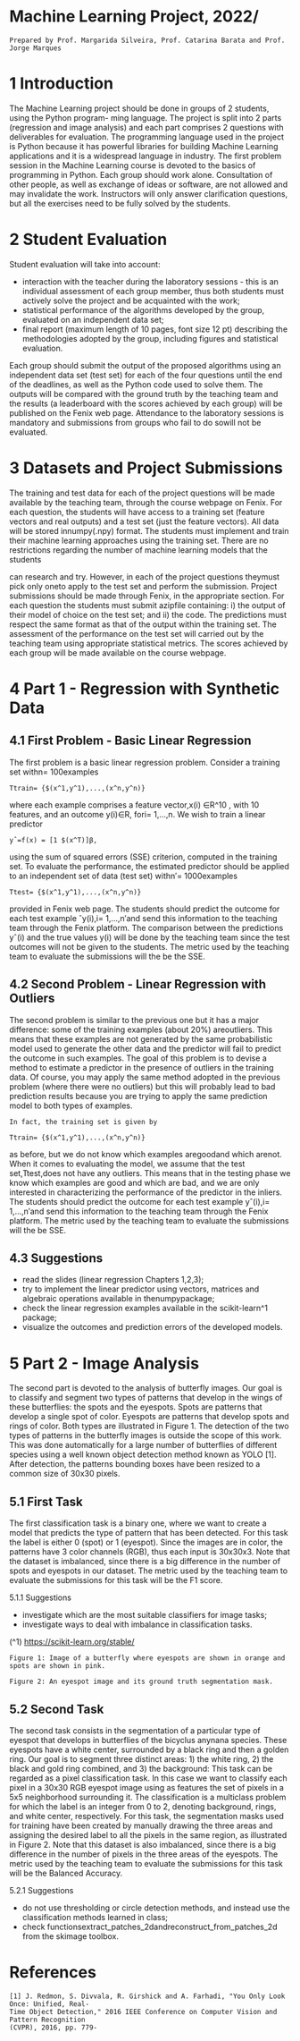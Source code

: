 # Machine Learning Project, 2022/

```
Prepared by Prof. Margarida Silveira, Prof. Catarina Barata and Prof. Jorge Marques
```
# 1 Introduction

The Machine Learning project should be done in groups of 2 students, using the Python program-
ming language.
The project is split into 2 parts (regression and image analysis) and each part comprises 2
questions with deliverables for evaluation.
The programming language used in the project is Python because it has powerful libraries
for building Machine Learning applications and it is a widespread language in industry. The first
problem session in the Machine Learning course is devoted to the basics of programming in Python.
Each group should work alone. Consultation of other people, as well as exchange of ideas or
software, are not allowed and may invalidate the work. Instructors will only answer clarification
questions, but all the exercises need to be fully solved by the students.

# 2 Student Evaluation

Student evaluation will take into account:

- interaction with the teacher during the laboratory sessions - this is an individual assessment
    of each group member, thus both students must actively solve the project and be acquainted
    with the work;
- statistical performance of the algorithms developed by the group, evaluated on an independent
    data set;
- final report (maximum length of 10 pages, font size 12 pt) describing the methodologies
    adopted by the group, including figures and statistical evaluation.

Each group should submit the output of the proposed algorithms using an independent data set
(test set) for each of the four questions until the end of the deadlines, as well as the Python code
used to solve them. The outputs will be compared with the ground truth by the teaching team and
the results (a leaderboard with the scores achieved by each group) will be published on the Fenix
web page. Attendance to the laboratory sessions is mandatory and submissions from groups who
fail to do sowill not be evaluated.

# 3 Datasets and Project Submissions

The training and test data for each of the project questions will be made available by the teaching
team, through the course webpage on Fenix. For each question, the students will have access to a
training set (feature vectors and real outputs) and a test set (just the feature vectors).
All data will be stored innumpy(.npy) format.
The students must implement and train their machine learning approaches using the training
set. There are no restrictions regarding the number of machine learning models that the students


can research and try. However, in each of the project questions theymust pick only oneto apply
to the test set and perform the submission.
Project submissions should be made through Fenix, in the appropriate section. For each question
the students must submit azipfile containing: i) the output of their model of choice on the test
set; and ii) the code. The predictions must respect the same format as that of the output within
the training set.
The assessment of the performance on the test set will carried out by the teaching team using
appropriate statistical metrics. The scores achieved by each group will be made available on the
course webpage.

# 4 Part 1 - Regression with Synthetic Data

## 4.1 First Problem - Basic Linear Regression

The first problem is a basic linear regression problem.
Consider a training set withn= 100examples

```
Ttrain= {$(x^1,y^1),...,(x^n,y^n)}
```

where each example comprises a feature vector,x(i) ∈R^10 , with 10 features, and an outcome
y(i)∈R, fori= 1,...,n.
We wish to train a linear predictor

```
yˆ=f(x) = [1 $(x^T)]β,
```

using the sum of squared errors (SSE) criterion, computed in the training set.
To evaluate the performance, the estimated predictor should be applied to an independent set
of data (test set) withn′= 1000examples

```
Ttest= {$(x^1,y^1),...,(x^n,y^n)}
```

provided in Fenix web page. The students should predict the outcome for each test example
ˆy(i),i= 1,...,n′and send this information to the teaching team through the Fenix platform. The
comparison between the predictions yˆ(i) and the true values y(i) will be done by the teaching team
since the test outcomes will not be given to the students. The metric used by the teaching team to
evaluate the submissions will the be the SSE.

## 4.2 Second Problem - Linear Regression with Outliers

The second problem is similar to the previous one but it has a major difference: some of the training
examples (about 20%) areoutliers. This means that these examples are not generated by the same
probabilistic model used to generate the other data and the predictor will fail to predict the outcome
in such examples.
The goal of this problem is to devise a method to estimate a predictor in the presence of outliers
in the training data. Of course, you may apply the same method adopted in the previous problem
(where there were no outliers) but this will probably lead to bad prediction results because you are
trying to apply the same prediction model to both types of examples.


```
In fact, the training set is given by
```
```
Ttrain= {$(x^1,y^1),...,(x^n,y^n)}
```
as before, but we do not know which examples aregoodand which arenot.
When it comes to evaluating the model, we assume that the test set,Ttest,does not have any
outliers. This means that in the testing phase we know which examples are good and which are
bad, and we are only interested in characterizing the performance of the predictor in the inliers.
The students should predict the outcome for each test example yˆ(i),i= 1,...,n′and send this
information to the teaching team through the Fenix platform. The metric used by the teaching
team to evaluate the submissions will the be SSE.

## 4.3 Suggestions

- read the slides (linear regression Chapters 1,2,3);
- try to implement the linear predictor using vectors, matrices and algebraic operations available
    in thenumpypackage;
- check the linear regression examples available in the scikit-learn^1 package;
- visualize the outcomes and prediction errors of the developed models.

# 5 Part 2 - Image Analysis

The second part is devoted to the analysis of butterfly images. Our goal is to classify and segment
two types of patterns that develop in the wings of these butterflies: the spots and the eyespots.
Spots are patterns that develop a single spot of color. Eyespots are patterns that develop spots
and rings of color. Both types are illustrated in Figure 1.
The detection of the two types of patterns in the butterfly images is outside the scope of this
work. This was done automatically for a large number of butterflies of different species using a well
known object detection method known as YOLO [1]. After detection, the patterns bounding boxes
have been resized to a common size of 30x30 pixels.

## 5.1 First Task

The first classification task is a binary one, where we want to create a model that predicts the type
of pattern that has been detected. For this task the label is either 0 (spot) or 1 (eyespot). Since the
images are in color, the patterns have 3 color channels (RGB), thus each input is 30x30x3. Note
that the dataset is imbalanced, since there is a big difference in the number of spots and eyespots
in our dataset. The metric used by the teaching team to evaluate the submissions for this task will
be the F1 score.

5.1.1 Suggestions

- investigate which are the most suitable classifiers for image tasks;
- investigate ways to deal with imbalance in classification tasks.

(^1) https://scikit-learn.org/stable/


```
Figure 1: Image of a butterfly where eyespots are shown in orange and spots are shown in pink.
```
```
Figure 2: An eyespot image and its ground truth segmentation mask.
```
## 5.2 Second Task

The second task consists in the segmentation of a particular type of eyespot that develops in
butterflies of the bicyclus anynana species. These eyespots have a white center, surrounded by a
black ring and then a golden ring. Our goal is to segment three distinct areas: 1) the white ring,
2) the black and gold ring combined, and 3) the background:
This task can be regarded as a pixel classification task. In this case we want to classify each pixel
in a 30x30 RGB eyespot image using as features the set of pixels in a 5x5 neighborhood surrounding
it. The classification is a multiclass problem for which the label is an integer from 0 to 2, denoting
background, rings, and white center, respectively. For this task, the segmentation masks used for
training have been created by manually drawing the three areas and assigning the desired label to
all the pixels in the same region, as illustrated in Figure 2.
Note that this dataset is also imbalanced, since there is a big difference in the number of pixels
in the three areas of the eyespots.
The metric used by the teaching team to evaluate the submissions for this task will be the
Balanced Accuracy.


5.2.1 Suggestions

- do not use thresholding or circle detection methods, and instead use the classification methods
    learned in class;
- check functionsextract_patches_2dandreconstruct_from_patches_2d from the
    skimage toolbox.

# References

```
[1] J. Redmon, S. Divvala, R. Girshick and A. Farhadi, "You Only Look Once: Unified, Real-
Time Object Detection," 2016 IEEE Conference on Computer Vision and Pattern Recognition
(CVPR), 2016, pp. 779-
```


